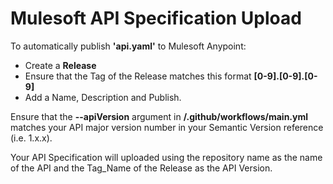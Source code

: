 # Mulesoft API Specification Upload

To automatically publish **'api.yaml'** to Mulesoft Anypoint:
- Create a **Release**
- Ensure that the Tag of the Release matches this format **[0-9].[0-9].[0-9]**
- Add a Name, Description and Publish.

Ensure that the **--apiVersion** argument in **/.github/workflows/main.yml** matches your API major version number in your Semantic Version reference (i.e. 1.x.x).

Your API Specification will uploaded using the repository name as the name of the API and the Tag_Name of the Release as the API Version.

